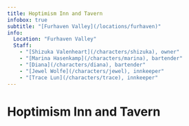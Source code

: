 ```yaml
---
title: Hoptimism Inn and Tavern
infobox: true
subtitle: "[Furhaven Valley](/locations/furhaven)"
info:
  Location: "Furhaven Valley"
  Staff:
    - "[Shizuka Valenheart](/characters/shizuka), owner"
    - "[Marina Hasenkamp](/characters/marina), bartender"
    - "[Diana](/characters/diana), bartender"
    - "[Jewel Wolfe](/characters/jewel), innkeeper"
    - "[Trace Lun](/characters/trace), innkeeper"
---
```


# Hoptimism Inn and Tavern
